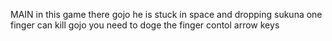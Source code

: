 MAIN
in this game there gojo he is stuck in space and dropping sukuna one finger can kill gojo you need to doge the finger
contol
arrow keys 
